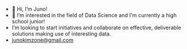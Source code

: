 - 👋 Hi, I’m Juno!
- 👀 I’m interested in the field of Data Science and I'm currently a high school junior!
- I’m looking to start initiatives and collaborate on effective, deliverable solutions making use of interesting data.
- junokimzone@gmail.com
